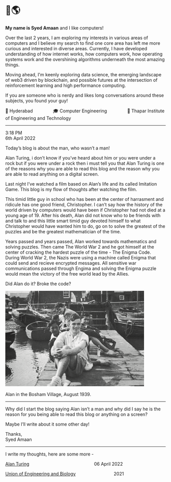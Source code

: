 
# 👋🌎 
**My name is Syed Amaan** and I like computers!

Over the last 2 years, I am exploring my interests in various areas of computers and I believe my search to find one core area has left me more curious and interested in diverse areas. Currently, I have developed understanding of how internet works, how computers work, how operating systems work and the overshining algorithms underneath the most amazing things. 

Moving ahead, I'm keenly exploring data science, the emerging landscape of web3 driven by blockchain, and possible futures at the intersection of reinforcement learning and high performance computing.

If you are someone who is nerdy and likes long conversations around these subjects, you found your guy!


📍 Hyderabad &emsp;&emsp;&emsp;&emsp; 🎓 Computer Engineering &emsp;&emsp;&emsp;&emsp; 🏫 Thapar Institute of Engineering and Technology

--- 


3:18 PM \
6th April 2022


Today’s blog is about the man, who wasn’t a man! 

Alan Turing, i don’t know if you’ve heard about him or you were under a rock but if you were under a rock then i must tell you that Alan Turing is one of the reasons why you are able to read this blog and the reason why you are able to read anything on a digital screen. 

Last night I’ve watched a film based on Alan’s life and its called Imitation Game. This blog is my flow of thoughts after watching the film. 

This timid little guy in school who has been at the center of harrasment and ridicule has one good friend, Christopher. I can’t say how the history of the world driven by computers would have been if Christopher had not died at a young age of 19. After his death, Alan did not know who to be friends with and talk to and this little smart timid guy devoted himself to what Christopher would have wanted him to do, go on to solve the greatest of the puzzles and be the greatest mathematician of the time. 

Years passed and years passed, Alan worked towards mathematics and solving puzzles. Then came The World War 2 and he got himself at the center of cracking the hardest puzzle of the time - The Enigma Code. During World War 2, the Nazis were using a machine called Enigma that could send and recieve encrypted messages. All sensitive war communications passed through Engima and solving the Enigma puzzle would mean the victory of the free world lead by the Allies. 

Did Alan do it? Broke the code? 

![Alan in the Bosham Village, August 1939.](/images/alan%20on%20boat.png)

Alan in the Bosham Village, August 1939. 

---

Why did I start the blog saying Alan isn’t a man and why did I say he is the reason for you being able to read this blog or anything on a screen? 

Maybe I’ll write about it some other day! 

Thanks, \
Syed Amaan

---

I write my thoughts, here are some more - 

[Alan Turing](/blogs/6-april-2022.md) &emsp;&emsp;&emsp;&emsp;&emsp;&emsp;&emsp;&emsp;&emsp;&emsp;&emsp;&emsp;&emsp;&emsp;   06 April 2022

[Union of Engineering and Biology](/blogs/Amazing%20Union%20of%20Biology%20%26%20Engineering.md) &emsp;&emsp;&emsp;&emsp;&emsp;&emsp;&emsp;&emsp;  2021




